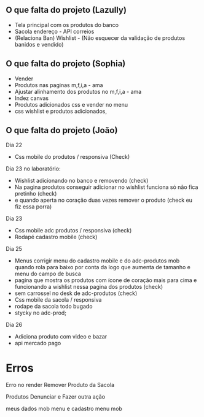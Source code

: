 ## O que falta do projeto (Lazully)

- Tela principal com os produtos do banco
- Sacola endereço - API correios
- (Relaciona Ban) Wishlist - (Não esquecer da validação de produtos banidos e vendido)

## O que falta do projeto (Sophia)

- Vender
- Produtos nas paginas m,f,i,a - ama
- Ajustar alinhamento dos produtos no m,f,i,a - ama
- Indez canvas
- Produtos adicionados css e vender no menu
- css wishlist e produtos adicionados, 

## O que falta do projeto (João)

Dia 22 
- Css mobile do produtos / responsiva (Check)

Dia 23 no laboratório:
- Wishlist adicionando no banco e removendo  (check)
- Na pagina produtos conseguir adicionar no wishlist funciona só não fica pretinho (check)
- e quando aperta no coração duas vezes remover o produto (check eu fiz essa porra)

Dia 23 
- Css mobile adc produtos / responsiva (check)
- Rodapé cadastro mobile (check)

Dia 25

- Menus corrigir menu do cadastro mobile e do adc-produtos mob quando rola para baixo por conta da logo que aumenta de tamanho e menu do campo de busca
- pagina que mostra os produtos com ícone de coração mais para cima
e funcionando a wishlist nessa pagina dos produtos (check)
- sem carrossel no desk de adc-produtos (check)
- Css mobile da sacola / responsiva
- rodape da sacola todo bugado
- stycky no adc-prod;

Dia 26

- Adiciona produto com video e bazar
- api mercado pago

# Erros

Erro no render
Remover Produto da Sacola

Produtos Denunciar e Fazer outra ação

meus dados mob menu e cadastro menu mob

